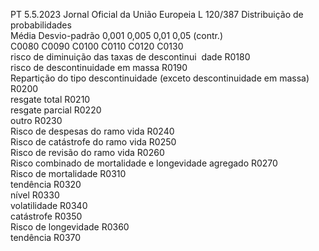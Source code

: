 PT  5.5.2023 Jornal Oficial da União Europeia L 120/387
 Distribuição de probabilidades  
Média  Desvio-padrão  0,001  0,005  0,01  0,05  (contr.)  
C0080  C0090  C0100  C0110  C0120  C0130  
risco de diminuição das taxas de descontinui ­
dade  R0180  
risco de descontinuidade em massa  R0190  
Repartição do tipo descontinuidade (exceto 
descontinuidade em massa)  R0200  
resgate total  R0210  
resgate parcial  R0220  
outro  R0230  
Risco de despesas do ramo vida  R0240  
Risco de catástrofe do ramo vida  R0250  
Risco de revisão do ramo vida  R0260  
Risco combinado de mortalidade e longevidade 
agregado  R0270  
Risco de mortalidade  R0310  
tendência  R0320  
nível  R0330  
volatilidade  R0340  
catástrofe  R0350  
Risco de longevidade  R0360  
tendência  R0370